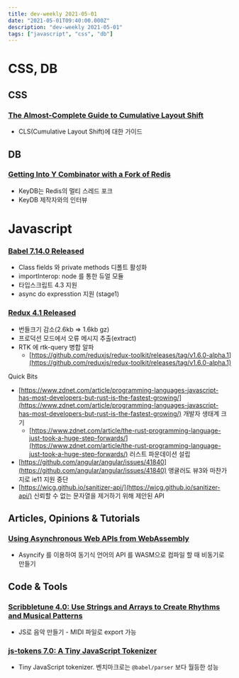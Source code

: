 ```yaml
---
title: dev-weekly 2021-05-01
date: "2021-05-01T09:40:00.000Z"
description: "dev-weekly 2021-05-01"
tags: ["javascript", "css", "db"]
---
```


# CSS, DB

## CSS

### **[The Almost-Complete Guide to Cumulative Layout Shift](https://jessbpeck.com/posts/completecls/)**

- CLS(Cumulative Layout Shift)에 대한 가이드

## DB

### **[Getting Into Y Combinator with a Fork of Redis](https://console.dev/qa/keydb-john-sully/)**

- KeyDB는 Redis의 멀티 스레드 포크
- KeyDB 제작자와의 인터뷰

# Javascript

### **[Babel 7.14.0 Released](https://babeljs.io/blog/2021/04/29/7.14.0)**

- Class fields 와 private methods 디폴트 활성화
- importInterop: node 를 통한 듀얼 모듈
- 타입스크립트 4.3 지원
- async do expresstion 지원 (stage1)

### **[Redux 4.1 Released](https://github.com/reduxjs/redux/releases/tag/v4.1.0)**

- 번들크기 감소(2.6kb ⇒ 1.6kb gz)
- 프로덕션 모드에서 오류 메시지 추출(extract)
- RTK 에 rtk-query 병합 알파
    - [https://github.com/reduxjs/redux-toolkit/releases/tag/v1.6.0-alpha.1](https://github.com/reduxjs/redux-toolkit/releases/tag/v1.6.0-alpha.1)

Quick Bits

- [https://www.zdnet.com/article/programming-languages-javascript-has-most-developers-but-rust-is-the-fastest-growing/](https://www.zdnet.com/article/programming-languages-javascript-has-most-developers-but-rust-is-the-fastest-growing/) 개발자 생태계 크기
    - [https://www.zdnet.com/article/the-rust-programming-language-just-took-a-huge-step-forwards/](https://www.zdnet.com/article/the-rust-programming-language-just-took-a-huge-step-forwards/) 러스트 파운데이션 설립
- [https://github.com/angular/angular/issues/41840](https://github.com/angular/angular/issues/41840) 앵귤러도 뷰3와 마찬가지로 ie11 지원 중단
- [https://wicg.github.io/sanitizer-api/](https://wicg.github.io/sanitizer-api/) 신뢰할 수 없는 문자열을 제거하기 위해 제안된 API

## Articles, Opinions & Tutorials

### **[Using Asynchronous Web APIs from WebAssembly](https://web.dev/asyncify/)**

- Asyncify 를 이용하여 동기식 언어의 API 를 WASM으로 컴파일 할 때 비동기로 만들기

## Code & Tools

### **[Scribbletune 4.0: Use Strings and Arrays to Create Rhythms and Musical Patterns](https://github.com/scribbletune/scribbletune)**

- JS로 음악 만들기 - MIDI 파일로 export 가능

### **[js-tokens 7.0: A Tiny JavaScript Tokenizer](https://github.com/lydell/js-tokens)**

- Tiny JavaScript tokenizer. 벤치마크로는 `@babel/parser` 보다 월등한 성능